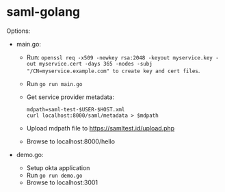 # saml-golang

Options:
- main.go:
  - Run:
      `openssl req -x509 -newkey rsa:2048 -keyout myservice.key -out myservice.cert -days 365 -nodes -subj "/CN=myservice.example.com" to create key and cert files`.
  - Run `go run main.go`
  - Get service provider metadata: 

      `mdpath=saml-test-$USER-$HOST.xml`      
      `curl localhost:8000/saml/metadata > $mdpath`
  - Upload mdpath file to https://samltest.id/upload.php
  - Browse to localhost:8000/hello
  
- demo.go:
  - Setup okta application
  - Run `go run demo.go`
  - Browse to localhost:3001
